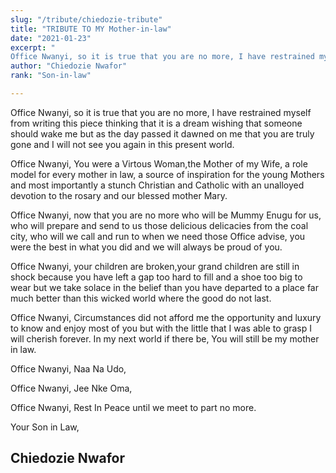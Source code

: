 ```yaml
---
slug: "/tribute/chiedozie-tribute"
title: "TRIBUTE TO MY Mother-in-law"
date: "2021-01-23"
excerpt: "
Office Nwanyi, so it is true that you are no more, I have restrained myself from writing this piece thinking"
author: "Chiedozie Nwafor"
rank: "Son-in-law"

---
```

Office Nwanyi, so it is true that you are no more, I have restrained myself from writing this piece thinking that it is a dream wishing that someone should wake me but as the day passed it dawned on me that you are truly gone and I will not see you again in this present world.

Office Nwanyi, You were a Virtous Woman,the Mother of my Wife, a role model for every mother in law, a source of inspiration for the young Mothers and most importantly a stunch Christian and Catholic with an unalloyed devotion to the rosary and our blessed mother Mary.

Office Nwanyi, now that you are no more who will be Mummy Enugu for us, who will prepare and send to us those delicious delicacies from the coal city, who will we call and run to when we need those Office advise, you were the best in what you did and we will always be proud of you.

Office Nwanyi, your children are broken,your grand children are still in shock because you have left a gap too hard to fill and a shoe too big to wear but we take solace in the belief than you have departed to a place far much better than this wicked world where the good do not last.

Office Nwanyi, Circumstances did not afford me the opportunity and luxury to know and enjoy most of you but with the little that I was able to grasp I will cherish forever. In my next world if there be, You will still be my mother in law.

Office Nwanyi, Naa Na Udo,

Office Nwanyi, Jee Nke Oma,

Office Nwanyi, Rest In Peace until we meet to part no more.



Your Son in Law,

## Chiedozie Nwafor
